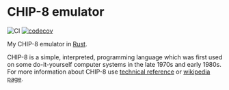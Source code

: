 # CHIP-8 emulator
![CI](https://github.com/opilar/chip-8-emulator/workflows/Continuous%20integration/badge.svg)
[![codecov](https://codecov.io/gh/opilar/chip-8-emulator/branch/master/graph/badge.svg)](https://codecov.io/gh/opilar/chip-8-emulator)

My CHIP-8 emulator in [Rust](https://github.com/rust-lang/rust).

CHIP-8 is a simple, interpreted, programming language which was first used on some do-it-yourself computer systems in the late 1970s and early 1980s. For more information about CHIP-8 use [technical reference](http://devernay.free.fr/hacks/chip8/C8TECH10.HTM) or [wikipedia page](https://en.wikipedia.org/wiki/CHIP-8).
